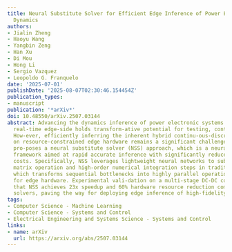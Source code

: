```yaml
---
title: Neural Substitute Solver for Efficient Edge Inference of Power Electronic Hybrid
  Dynamics
authors:
- Jialin Zheng
- Haoyu Wang
- Yangbin Zeng
- Han Xu
- Di Mou
- Hong Li
- Sergio Vazquez
- Leopoldo G. Franquelo
date: '2025-07-01'
publishDate: '2025-08-07T02:30:46.154454Z'
publication_types:
- manuscript
publication: '*arXiv*'
doi: 10.48550/arXiv.2507.03144
abstract: Advancing the dynamics inference of power electronic systems (PES) to the
  real-time edge-side holds transform-ative potential for testing, control, and monitoring.
  How-ever, efficiently inferring the inherent hybrid continu-ous-discrete dynamics
  on resource-constrained edge hardware remains a significant challenge. This letter
  pro-poses a neural substitute solver (NSS) approach, which is a neural-network-based
  framework aimed at rapid accurate inference with significantly reduced computational
  costs. Specifically, NSS leverages lightweight neural networks to substitute time-consuming
  matrix operation and high-order numerical integration steps in traditional solvers,
  which transforms sequential bottlenecks into highly parallel operation suitable
  for edge hardware. Experimental vali-dation on a multi-stage DC-DC converter demonstrates
  that NSS achieves 23x speedup and 60% hardware resource reduction compared to traditional
  solvers, paving the way for deploying edge inference of high-fidelity PES dynamics.
tags:
- Computer Science - Machine Learning
- Computer Science - Systems and Control
- Electrical Engineering and Systems Science - Systems and Control
links:
- name: arXiv
  url: https://arxiv.org/abs/2507.03144
---
```

